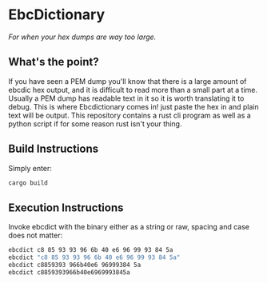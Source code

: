 # EbcDictionary
*For when your hex dumps are way too large.*

## What's the point?
If you have seen a PEM dump you'll know that there is a large amount of ebcdic hex output, and it is difficult to read more than a small part at a time. Usually a PEM dump has readable text in it so it is worth translating it to debug. This is where Ebcdictionary comes in! just paste the hex in and plain text will be output. This repository contains a rust cli program as well as a python script if for some reason rust isn't your thing.

## Build Instructions
Simply enter:
``` bash
cargo build
```

## Execution Instructions
Invoke ebcdict with the binary either as a string or raw, spacing and case does not matter:
``` bash
ebcdict c8 85 93 93 96 6b 40 e6 96 99 93 84 5a
ebcdict "c8 85 93 93 96 6b 40 e6 96 99 93 84 5a"
ebcdict c8859393 966b40e6 96999384 5a
ebcdict c8859393966b40e6969993845a
```
